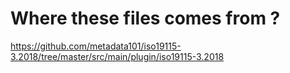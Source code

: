 # Where these files comes from ?
https://github.com/metadata101/iso19115-3.2018/tree/master/src/main/plugin/iso19115-3.2018